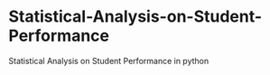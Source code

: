 # Statistical-Analysis-on-Student-Performance
Statistical Analysis on Student Performance in python
